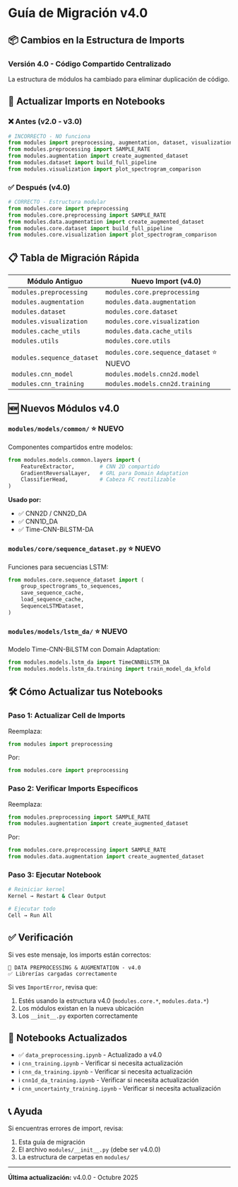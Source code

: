 # Guía de Migración v4.0

## 📦 Cambios en la Estructura de Imports

### Versión 4.0 - Código Compartido Centralizado

La estructura de módulos ha cambiado para eliminar duplicación de código.

## 🔄 Actualizar Imports en Notebooks

### ❌ Antes (v2.0 - v3.0)

```python
# INCORRECTO - NO funciona
from modules import preprocessing, augmentation, dataset, visualization
from modules.preprocessing import SAMPLE_RATE
from modules.augmentation import create_augmented_dataset
from modules.dataset import build_full_pipeline
from modules.visualization import plot_spectrogram_comparison
```

### ✅ Después (v4.0)

```python
# CORRECTO - Estructura modular
from modules.core import preprocessing
from modules.core.preprocessing import SAMPLE_RATE
from modules.data.augmentation import create_augmented_dataset
from modules.core.dataset import build_full_pipeline
from modules.core.visualization import plot_spectrogram_comparison
```

## 📋 Tabla de Migración Rápida

| Módulo Antiguo | Nuevo Import (v4.0) |
|----------------|---------------------|
| `modules.preprocessing` | `modules.core.preprocessing` |
| `modules.augmentation` | `modules.data.augmentation` |
| `modules.dataset` | `modules.core.dataset` |
| `modules.visualization` | `modules.core.visualization` |
| `modules.cache_utils` | `modules.data.cache_utils` |
| `modules.utils` | `modules.core.utils` |
| `modules.sequence_dataset` | `modules.core.sequence_dataset` ⭐ NUEVO |
| `modules.cnn_model` | `modules.models.cnn2d.model` |
| `modules.cnn_training` | `modules.models.cnn2d.training` |

## 🆕 Nuevos Módulos v4.0

### `modules/models/common/` ⭐ NUEVO
Componentes compartidos entre modelos:

```python
from modules.models.common.layers import (
    FeatureExtractor,        # CNN 2D compartido
    GradientReversalLayer,   # GRL para Domain Adaptation
    ClassifierHead,          # Cabeza FC reutilizable
)
```

**Usado por:**
- ✅ CNN2D / CNN2D_DA
- ✅ CNN1D_DA
- ✅ Time-CNN-BiLSTM-DA

### `modules/core/sequence_dataset.py` ⭐ NUEVO
Funciones para secuencias LSTM:

```python
from modules.core.sequence_dataset import (
    group_spectrograms_to_sequences,
    save_sequence_cache,
    load_sequence_cache,
    SequenceLSTMDataset,
)
```

### `modules/models/lstm_da/` ⭐ NUEVO
Modelo Time-CNN-BiLSTM con Domain Adaptation:

```python
from modules.models.lstm_da import TimeCNNBiLSTM_DA
from modules.models.lstm_da.training import train_model_da_kfold
```

## 🛠️ Cómo Actualizar tus Notebooks

### Paso 1: Actualizar Cell de Imports

Reemplaza:
```python
from modules import preprocessing
```

Por:
```python
from modules.core import preprocessing
```

### Paso 2: Verificar Imports Específicos

Reemplaza:
```python
from modules.preprocessing import SAMPLE_RATE
from modules.augmentation import create_augmented_dataset
```

Por:
```python
from modules.core.preprocessing import SAMPLE_RATE
from modules.data.augmentation import create_augmented_dataset
```

### Paso 3: Ejecutar Notebook

```bash
# Reiniciar kernel
Kernel → Restart & Clear Output

# Ejecutar todo
Cell → Run All
```

## ✅ Verificación

Si ves este mensaje, los imports están correctos:
```
🎵 DATA PREPROCESSING & AUGMENTATION - v4.0
✅ Librerías cargadas correctamente
```

Si ves `ImportError`, revisa que:
1. Estés usando la estructura v4.0 (`modules.core.*`, `modules.data.*`)
2. Los módulos existan en la nueva ubicación
3. Los `__init__.py` exporten correctamente

## 🎯 Notebooks Actualizados

- ✅ `data_preprocessing.ipynb` - Actualizado a v4.0
- ℹ️ `cnn_training.ipynb` - Verificar si necesita actualización
- ℹ️ `cnn_da_training.ipynb` - Verificar si necesita actualización
- ℹ️ `cnn1d_da_training.ipynb` - Verificar si necesita actualización
- ℹ️ `cnn_uncertainty_training.ipynb` - Verificar si necesita actualización

## 📞 Ayuda

Si encuentras errores de import, revisa:
1. Esta guía de migración
2. El archivo `modules/__init__.py` (debe ser v4.0.0)
3. La estructura de carpetas en `modules/`

---

**Última actualización:** v4.0.0 - Octubre 2025






